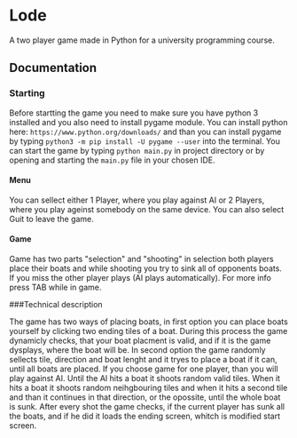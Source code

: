 # Lode

A two player game made in Python for a university programming course.

## Documentation

### Starting

Before startting the game you need to make sure you have python 3 installed and you also need to install pygame module. You can install python here: `https://www.python.org/downloads/` and than you can install pygame by typing `python3 -m pip install -U pygame --user` into the terminal. You can start the game by typing `python main.py` in project directory or by opening and starting the `main.py` file in your chosen IDE.

#### Menu

You can sellect either 1 Player, where you play against AI or 2 Players, where you play ageinst somebody on the same device. You can also select Guit to leave the game.

#### Game

Game has two parts "selection" and "shooting" in selection both players place their boats and while shooting you try to sink all of opponents boats. If you miss the other player plays (AI plays automatically). For more info press TAB while in game.

###Technical description

The game has two ways of placing boats, in first option you can place boats yourself by clicking two ending tiles of a boat. During this process the game dynamicly checks, that your boat placment is valid, and if it is the game dysplays, where the boat will be. In second option the game randomly sellects tile, direction and boat lenght and it tryes to place a boat if it can, until all boats are placed. If you choose game for one player, than you will play against AI. Until the AI hits a boat it shoots random valid tiles. When it hits a boat it shoots random neihgbouring tiles and when it hits a second tile and than it continues in that direction, or the opossite, until the whole boat is sunk. After every shot the game checks, if the current player has sunk all the boats, and if he did it loads the ending screen, whitch is modified start screen.
